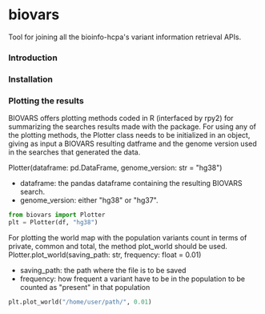 # biovars
Tool for joining all the bioinfo-hcpa's variant information retrieval APIs.


### Introduction


### Installation


### Plotting the results

BIOVARS offers plotting methods coded in R (interfaced by rpy2) for summarizing the searches results made with the package.
For using any of the plotting methods, the Plotter class needs to be initialized in an object, giving as input a BIOVARS resulting datframe and the genome version used in the searches that generated the data.

Plotter(dataframe: pd.DataFrame, genome_version: str = "hg38")
* dataframe: the pandas dataframe containing the resulting BIOVARS search.
* genome_version: either "hg38" or "hg37".
```python
from biovars import Plotter
plt = Plotter(df, "hg38")
```

For plotting the world map with the population variants count in terms of private, common and total, the method plot_world should be used.
Plotter.plot_world(saving_path: str, frequency: float = 0.01)
* saving_path: the path where the file is to be saved
* frequency: how frequent a variant have to be in the population to be counted as "present" in that population
```python
plt.plot_world("/home/user/path/", 0.01)
```
